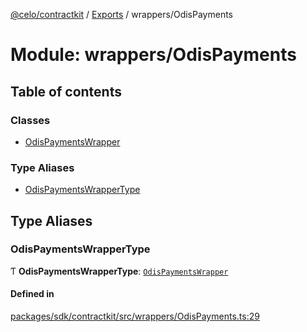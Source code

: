 [@celo/contractkit](../README.md) / [Exports](../modules.md) / wrappers/OdisPayments

# Module: wrappers/OdisPayments

## Table of contents

### Classes

- [OdisPaymentsWrapper](../classes/wrappers_OdisPayments.OdisPaymentsWrapper.md)

### Type Aliases

- [OdisPaymentsWrapperType](wrappers_OdisPayments.md#odispaymentswrappertype)

## Type Aliases

### OdisPaymentsWrapperType

Ƭ **OdisPaymentsWrapperType**: [`OdisPaymentsWrapper`](../classes/wrappers_OdisPayments.OdisPaymentsWrapper.md)

#### Defined in

[packages/sdk/contractkit/src/wrappers/OdisPayments.ts:29](https://github.com/celo-org/developer-tooling/blob/master/packages/sdk/contractkit/src/wrappers/OdisPayments.ts#L29)
